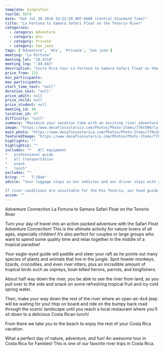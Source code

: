 ```yaml
---
template: SingleTour
tourId: 5679
date: "Sat Jul 20 2019 19:22:58 GMT-0600 (Central Standard Time)"
title: "La Fortuna to Samara Safari Float on the Tenorio River"
categories: 
  - category: Adventure
  - category: Atv
  - category: Private
  - category: San jose
tags: ['Adventure', 'Atv', 'Private', 'San jose']
meeting: "La Fortuna"
meeting_lat: "10.4718"
meeting_lng: "-84.643"
description: "Costa Rica tour La Fortuna to Samara Safari Float on the Tenorio River, id 5679"
price_from: 133
min_participants: 
max_participants: 
start_time_text: "null"
duration_text: "null"
price_adult: null
price_child: null
price_student: null
meeting_id: 40
location_id: 47
difficulty: "null"
summary: "Maximize your vacation time with an exciting river adventure on the way to your new vacation destination! The Safari Float is a two-hour paddle down the Tenorio River and is great for nature lovers of all ages, especially children! As you float down the river, your naturalist guide will paddle and steer your boat, while pointing out all of the exotic wildlife- birds, insects, vegetation and even monkeys and crocodiles!"
image: "https://www.desafiocostarica.com/Photos/Photo-Items/770x500/la-fortuna-to-from-samara---safari-float-on-the-tenorio-river-3.jpg"
main_photo: "https://www.desafiocostarica.com/Photos/Photo-Items/770x500/la-fortuna-to-from-samara---safari-float-on-the-tenorio-river-3.jpg"
featuredImage: "https://www.desafiocostarica.com/Photos/Photo-Items/770x500/la-fortuna-to-from-samara---safari-float-on-the-tenorio-river-3.jpg"
highlights: ""
highlights2: ""
includes: "*   All equipment
*   professional guide
*   all transportation
*   snack
*   lunch"
excludes: ""
bring: "*   7:10am"
advice: "Your luggage stays in our vehicles and our driver stays with your items while you are doing your tour. We have private entrances and exits for our rafting tour locations. Extra transport charge for drop-off outside of our regular hotel zone.

If river conditions are unsuitable for the Río Tenorio, our head guide might make the call to change to a back-up river of a similar level and/or offer another tour – you're always guaranteed a fun, but safe day! You get a full refund if no tour is run."
accom: ""
---
```

Adventure Connection La Fortuna to Samara Safari Float on the Tenorio River

Turn your day of travel into an action packed adventure with the Safari Float Adventure Connection! This is the ultimate activity for nature lovers of all ages, especially children! It’s also perfect for couples or large groups who want to spend some quality time and relax together in the middle of a tropical paradise!

Your eagle-eyed guide will paddle and steer your raft as he points out many species of plants and animals that live in the jungle. Spot howler monkeys, lizards, crocodiles, and even river otters, plus an incredible amount of tropical birds such as ospreys, boat-billed herons, parrots, and kingfishers.

About half way down the river, you be able to see the river from land, as you pull over to the side and snack on some refreshing tropical fruit and icy cold spring water.

Then, make your way down the rest of the river where an open air-4x4 jeep will be waiting for you! Hop on board and ride on the bumpy back road through the scenic landscape until you reach a local restaurant where you’ll sit down to a delicious Costa Rican lunch!

From there we take you to the beach to enjoy the rest of your Costa Rica vacation.

What a perfect day of nature, adventure, and fun! An awesome tour in Costa Rica for Families! This is one of our favorite river trips in Costa Rica.
